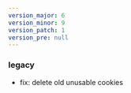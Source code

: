 ```yaml
---
version_major: 6
version_minor: 9
version_patch: 1
version_pre: null
---
```


### legacy

- fix: delete old unusable cookies
